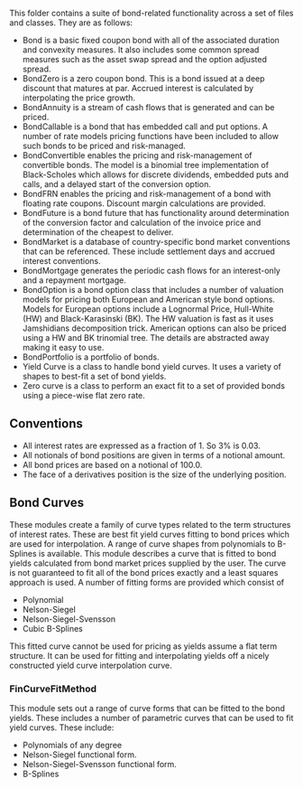 This folder contains a suite of bond-related functionality across a set of files and classes. They are as follows:

* Bond is a basic fixed coupon bond with all of the associated duration and convexity measures. It also includes some common spread measures such as the asset swap spread and the option adjusted spread.
* BondZero is a zero coupon bond. This is a bond issued at a deep discount that matures at par. Accrued interest is calculated by interpolating the price growth.
* BondAnnuity is a stream of cash flows that is generated and can be priced.
* BondCallable is a bond that has embedded call and put options. A number of rate models pricing functions have been included to allow such bonds to be priced and risk-managed.
* BondConvertible enables the pricing and risk-management of convertible bonds. The model is a binomial tree implementation of Black-Scholes which allows for discrete dividends, embedded puts and calls, and a delayed start of the conversion option.
* BondFRN enables the pricing and risk-management of a bond with floating rate coupons. Discount margin calculations are provided.
* BondFuture is a bond future that has functionality around determination of the conversion factor and calculation of the invoice price and determination of the cheapest to deliver. 
* BondMarket is a database of country-specific bond market conventions that can be referenced. These include settlement days and accrued interest conventions.
* BondMortgage generates the periodic cash flows for an interest-only and a repayment mortgage. 
* BondOption is a bond option class that includes a number of valuation models for pricing both European and American style bond options. Models for European options include a Lognormal Price, Hull-White (HW) and Black-Karasinski (BK). The HW valuation is fast as it uses Jamshidians decomposition trick. American options can also be priced using a HW and BK trinomial tree. The details are abstracted away making it easy to use.
* BondPortfolio is a portfolio of bonds.
* Yield Curve is a class to handle bond yield curves. It uses a variety of shapes to best-fit a set of bond yields.
* Zero curve is a class to perform an exact fit to a set of provided bonds using a piece-wise flat zero rate.

## Conventions
* All interest rates are expressed as a fraction of 1. So 3% is 0.03.
* All notionals of bond positions are given in terms of a notional amount.
* All bond prices are based on a notional of 100.0.
* The face of a derivatives position is the size of the underlying position.

## Bond Curves
These modules create a family of curve types related to the term structures of interest rates. These are best fit yield curves fitting to bond prices which are used for interpolation. A range of curve shapes from polynomials to B-Splines is available. This module describes a curve that is fitted to bond yields calculated from bond market prices supplied by the user. The curve is not guaranteed to fit all of the bond prices exactly and a least squares approach is used. A number of fitting forms are provided which consist of 

* Polynomial 
* Nelson-Siegel
* Nelson-Siegel-Svensson
* Cubic B-Splines

This fitted curve cannot be used for pricing as yields assume a flat term structure. It can be used for fitting and interpolating yields off a nicely constructed yield curve interpolation curve.

### FinCurveFitMethod
This module sets out a range of curve forms that can be fitted to the bond yields. These includes a number of parametric curves that can be used to fit yield curves. These include:
* Polynomials of any degree 
* Nelson-Siegel functional form. 
* Nelson-Siegel-Svensson functional form.
* B-Splines
